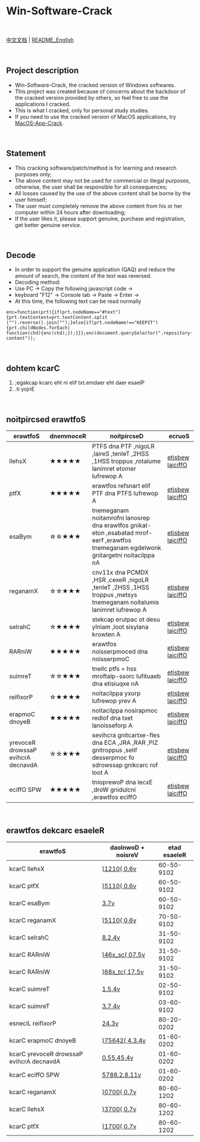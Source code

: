 
<keepit>

# Win-Software-Crack

<br>

[中文文档](README.md) | [README_English](README_en.md)

<br>

## Project description

- Win-Software-Crack, the cracked version of Windows softwares.
- This project was created because of concerns about the backdoor of the cracked version provided by others, so feel free to use the applications I cracked.
- This is what I cracked, only for personal study studies.
- If you need to use the cracked version of MacOS applications, try [MacOS-App-Crack](./../../../MacOS-App-Crack).

<br>

## Statement

- This cracking software/patch/method is for learning and research purposes only;
- The above content may not be used for commercial or illegal purposes, otherwise, the user shall be responsible for all consequences;
- All losses caused by the use of the above content shall be borne by the user himself;
- The user must completely remove the above content from his or her computer within 24 hours after downloading;
- If the user likes it, please support genuine, purchase and registration, get better genuine service.

<br>

## Decode

- In order to support the genuine application (QAQ) and reduce the amount of search, the content of the text was reversed.
- Decoding method:
- Use PC -&gt; Copy the following javascript code -&gt; 
- keyboard "F12" -&gt; Console tab -&gt; Paste -&gt; Enter -&gt; 
- At this time, the following text can be read normally

```
enc=function(prt){if(prt.nodeName=="#text"){prt.textContent=prt.textContent.split
("").reverse().join("");}else{if(prt.nodeName!=="KEEPIT"){prt.childNodes.forEach(
function(chd){enc(chd);});}}};enc(document.querySelector(".repository-content"));

```

</keepit>

<br>

## dohtem kcarC

1. ;egakcap kcarc eht ni elif txt.emdaer eht daer esaelP
1. .ti yojnE

<br>

## noitpircsed erawtfoS

|erawtfoS|dnemmoceR|noitpircseD|ecruoS
|---|---|---|---
|llehsX|★★★★★|PTFS dna PTF ,nigoLR ,laireS ,tenleT ,2HSS ,1HSS troppus ,rotalume lanimret etomer lufrewop A|[etisbew laiciffO](https://www.netsarang.com/)
|ptfX|★★★★★|erawtfos refsnart elif PTF dna PTFS lufrewop A|[etisbew laiciffO](https://www.netsarang.com/)
|esaBym|☆☆★★★|tnemeganam noitamrofni lanosrep dna erawtfos gnikat-eton ,esabatad mrof-eerf ,erawtfos tnemeganam egdelwonk gnitargetni noitacilppa nA|[etisbew laiciffO](http://www.wjjsoft.com/)
|reganamX|☆☆★★★|cnv11x dna PCMDX ,HSR ,cexeR ,nigoLR ,tenleT ,2HSS ,1HSS troppus ,metsys tnemeganam noitalumis lanimret lufrewop A|[etisbew laiciffO](https://www.netsarang.com/)
|selrahC|☆★★★★|stekcap erutpac ot desu ylniam ,loot sisylana krowten A|[etisbew laiciffO](https://www.charlesproxy.com/)
|RARniW|★★★★★|erawtfos noisserpmoced dna noisserpmoC|[etisbew laiciffO](https://www.rarlab.com/)
|suimreT|☆☆★★★|tneilc ptfs + hss mroftalp-ssorc lufituaeb dna etisiuqxe nA|[etisbew laiciffO](https://www.termius.com/)
|reifixorP|☆★★★★|noitacilppa yxorp lufrewop yrev A|[etisbew laiciffO](https://www.proxifier.com/)
|erapmoC dnoyeB|★★★★★|noitacilppa nosirapmoc redlof dna txet lanoisseforp A|[etisbew laiciffO](https://www.scootersoftware.com/)
|yrevoceR drowssaP evihcrA decnavdA|☆☆★★★|sevihcra gnitcartxe-fles dna ECA ,JRA ,RAR ,PIZ gnitroppus ,selif desserpmoc fo sdrowssap gnikcarc rof loot A|[etisbew laiciffO](https://www.elcomsoft.com/archpr.html)
|eciffO SPW|★★★★★|tnioprewoP dna lecxE ,droW gnidulcni ,erawtfos eciffO|[etisbew laiciffO](https://www.wps.cn/product/wpsmac/)

<br>

## erawtfos dekcarc esaeleR

|erawtfoS|daolnwoD + noisreV|etad esaeleR
|---|---|---
|kcarC llehsX|[)1210( 0.6v](./../../releases/tag/1210-0.6v-kcarC-llehsX)|60-50-9102
|kcarC ptfX|[)5110( 0.6v](./../../releases/tag/5110-0.6v-kcarC-ptfX)|60-50-9102
|kcarC esaBym|[3.7v](./../../releases/tag/3.7v-kcarC-esaBym)|60-50-9102
|kcarC reganamX|[)5110( 0.6v](./../../releases/tag/5110-0.6v-kcarC-reganamX)|70-50-9102
|kcarC selrahC|[8.2.4v](./../../releases/tag/8.2.4v-kcarC-selrahC)|31-50-9102
|kcarC RARniW|[)46x_sc( 07.5v](./../../releases/tag/46x_sc-07.5v-kcarC-RARniW)|31-50-9102
|kcarC RARniW|[)68x_tc( 17.5v](./../../releases/tag/68x_tc-17.5v-kcarC-RARniW)|31-50-9102
|kcarC suimreT|[1.5.4v](./../../releases/tag/1.5.4v-kcarC-suimreT)|02-50-9102
|kcarC suimreT|[3.7.4v](./../../releases/tag/3.7.4v-kcarC-suimreT)|03-60-9102
|esneciL reifixorP|[24.3v](./../../releases/tag/24.3v-esneciL-reifixorP)|80-20-0202
|kcarC erapmoC dnoyeB|[)75642( 4.3.4v](./../../releases/tag/75642-4.3.4v-kcarC-erapmoC-dnoyeB)|01-60-0202
|kcarC yrevoceR drowssaP evihcrA decnavdA|[0.55.45.4v](./../../releases/tag/0.55.45.4v-kcarC-yrevoceR-drowssaP-evihcrA-decnavdA)|01-60-0202
|kcarC eciffO SPW|[5788.2.8.11v](./../../releases/tag/5788.2.8.11v-kcarC-eciffO-SPW)|01-60-0202
|kcarC reganamX|[)0700( 0.7v](./../../releases/tag/7000.0.7v-kcarC-etiuSrewoPreganamX)|80-60-1202
|kcarC llehsX|[)3700( 0.7v](./../../releases/tag/7000.0.7v-kcarC-etiuSrewoPreganamX)|80-60-1202
|kcarC ptfX|[)1700( 0.7v](./../../releases/tag/7000.0.7v-kcarC-etiuSrewoPreganamX)|80-60-1202

